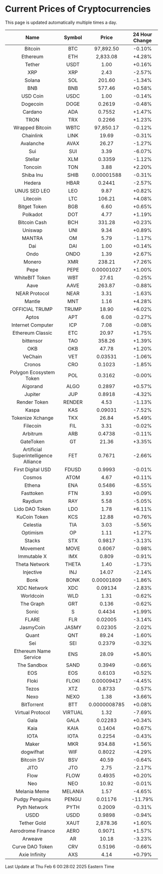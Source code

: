 # Current Prices of Cryptocurrencies
This page is updated automatically multiple times a day.

| Name | Symbol | Price | 24 Hour Change |
| :---: |:---:| :---: | :---: |
| Bitcoin | BTC | 97,892.50 | -0.10% |
| Ethereum | ETH | 2,833.08 | +4.28% |
| Tether | USDT | 1.00 | +0.16% |
| XRP | XRP | 2.43 | -2.57% |
| Solana | SOL | 201.60 | -1.34% |
| BNB | BNB | 577.46 | +0.58% |
| USD Coin | USDC | 1.00 | -0.14% |
| Dogecoin | DOGE | 0.2619 | -0.48% |
| Cardano | ADA | 0.7552 | +1.47% |
| TRON | TRX | 0.2266 | +1.23% |
| Wrapped Bitcoin | WBTC | 97,850.17 | -0.12% |
| Chainlink | LINK | 19.69 | -0.31% |
| Avalanche | AVAX | 26.27 | -1.27% |
| Sui | SUI | 3.39 | -6.07% |
| Stellar | XLM | 0.3359 | -1.12% |
| Toncoin | TON | 3.88 | +2.20% |
| Shiba Inu | SHIB | 0.00001588 | -0.31% |
| Hedera | HBAR | 0.2441 | -2.57% |
| UNUS SED LEO | LEO | 9.87 | +0.82% |
| Litecoin | LTC | 106.21 | +4.08% |
| Bitget Token | BGB | 6.60 | +0.65% |
| Polkadot | DOT | 4.77 | +1.19% |
| Bitcoin Cash | BCH | 331.28 | +0.23% |
| Uniswap | UNI | 9.34 | +0.89% |
| MANTRA | OM | 5.79 | -1.17% |
| Dai | DAI | 1.00 | +0.14% |
| Ondo | ONDO | 1.39 | +2.67% |
| Monero | XMR | 238.21 | +7.26% |
| Pepe | PEPE | 0.00001027 | +1.00% |
| WhiteBIT Token | WBT | 27.61 | -0.25% |
| Aave | AAVE | 263.87 | -0.88% |
| NEAR Protocol | NEAR | 3.31 | -1.63% |
| Mantle | MNT | 1.16 | +4.28% |
| OFFICIAL TRUMP | TRUMP | 18.90 | +6.02% |
| Aptos | APT | 6.08 | -0.27% |
| Internet Computer | ICP | 7.08 | -0.08% |
| Ethereum Classic | ETC | 20.97 | +1.75% |
| bittensor | TAO | 358.26 | +1.39% |
| OKB | OKB | 47.78 | +1.20% |
| VeChain | VET | 0.03531 | -1.06% |
| Cronos | CRO | 0.1023 | -1.85% |
| Polygon Ecosystem Token | POL | 0.3162 | -0.00% |
| Algorand | ALGO | 0.2897 | +0.57% |
| Jupiter | JUP | 0.8918 | -4.32% |
| Render Token | RENDER | 4.53 | -1.13% |
| Kaspa | KAS | 0.09031 | -7.52% |
| Tokenize Xchange | TKX | 26.84 | +5.49% |
| Filecoin | FIL | 3.31 | -0.02% |
| Arbitrum | ARB | 0.4738 | -0.11% |
| GateToken | GT | 21.36 | +3.35% |
| Artificial Superintelligence Alliance | FET | 0.7671 | -2.66% |
| First Digital USD | FDUSD | 0.9993 | -0.01% |
| Cosmos | ATOM | 4.67 | +0.11% |
| Ethena | ENA | 0.5486 | -6.55% |
| Fasttoken | FTN | 3.93 | +0.09% |
| Raydium | RAY | 5.58 | -5.05% |
| Lido DAO Token | LDO | 1.78 | +6.11% |
| KuCoin Token | KCS | 12.88 | +0.76% |
| Celestia | TIA | 3.03 | -5.56% |
| Optimism | OP | 1.11 | +1.27% |
| Stacks | STX | 0.9817 | -3.13% |
| Movement | MOVE | 0.6067 | -0.98% |
| Immutable X | IMX | 0.809 | -0.91% |
| Theta Network | THETA | 1.40 | -1.73% |
| Injective | INJ | 14.07 | -2.14% |
| Bonk | BONK | 0.00001809 | -1.86% |
| XDC Network | XDC | 0.09134 | -2.83% |
| Worldcoin | WLD | 1.31 | -0.62% |
| The Graph | GRT | 0.136 | -0.62% |
| Sonic | S | 0.4434 | +1.99% |
| FLARE | FLR | 0.02005 | -3.14% |
| JasmyCoin | JASMY | 0.02305 | -2.02% |
| Quant | QNT | 89.24 | -1.60% |
| Sei | SEI | 0.2379 | -0.32% |
| Ethereum Name Service | ENS | 28.09 | +5.80% |
| The Sandbox | SAND | 0.3949 | -0.66% |
| EOS | EOS | 0.6103 | +0.52% |
| Floki | FLOKI | 0.00009417 | -4.45% |
| Tezos | XTZ | 0.8733 | -0.57% |
| Nexo | NEXO | 1.38 | +3.66% |
| BitTorrent | BTT | 0.0000008785 | +0.08% |
| Virtual Protocol | VIRTUAL | 1.32 | -7.69% |
| Gala | GALA | 0.02283 | +0.34% |
| Kaia | KAIA | 0.1404 | +0.67% |
| IOTA | IOTA | 0.2254 | -0.43% |
| Maker | MKR | 934.88 | +1.56% |
| dogwifhat | WIF | 0.8022 | -4.29% |
| Bitcoin SV | BSV | 40.59 | -0.64% |
| JITO | JTO | 2.75 | -2.17% |
| Flow | FLOW | 0.4935 | +0.20% |
| Neo | NEO | 10.92 | -0.01% |
| Melania Meme | MELANIA | 1.57 | -4.65% |
| Pudgy Penguins | PENGU | 0.01176 | -11.79% |
| Pyth Network | PYTH | 0.2009 | -0.31% |
| USDD | USDD | 0.9898 | -0.94% |
| Tether Gold | XAUT | 2,878.36 | +1.60% |
| Aerodrome Finance | AERO | 0.9071 | +1.57% |
| Arweave | AR | 10.18 | -3.23% |
| Curve DAO Token | CRV | 0.5196 | -0.66% |
| Axie Infinity | AXS | 4.14 | +0.79% |

Last Update at Thu Feb  6 00:28:02 2025 Eastern Time